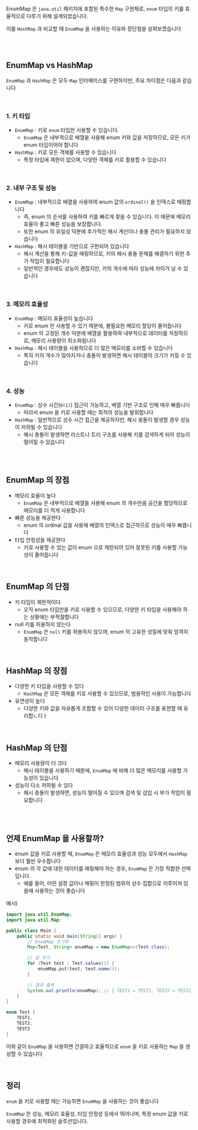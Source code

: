 EnumMap 은 `java.util` 패키지에 포함된 특수한 `Map` 구현체로, `enum` 타입의 키를 효율적으로 다루기 위해 설계되었습니다.

이를 `HashMap` 과 비교할 때 `EnumMap` 을 사용하는 이유와 장단점을 살펴보겠습니다

</br>
</br>

## EnumMap vs HashMap

`EnumMap` 과 `HashMap` 은 모두 `Map` 인터페이스를 구현하지만, 주요 차이점은 다음과 같습니다

</br>

### 1. 키 타입

- `EnumMap` : 키로 `enum` 타입만 사용할 수 있습니다.
  - `EnumMap` 은 내부적으로 배열을 사용해 enum 키와 값을 저장하므로, 모든 키가 enum 타입이어야 합니다
- `HashMap` : 키로 모든 객체를 사용할 수 있습니다
  - 특정 타입에 제한이 없으며, 다양한 객체를 키로 활용할 수 있습니다

</br>

### 2. 내부 구조 및 성능

- `EnumMap` : 내부적으로 배열을 사용하여 enum 값의 `ordinal()` 을 인덱스로 매핑합니다
  - 즉, enum 의 순서를 사용하여 키를 빠르게 찾을 수 있습니다. 이 때문에 메모리 효율이 좋고 빠른 성능을 보장합니다.
  - 또한 enum 의 유일성 덕분에 추가적인 해시 계산이나 충돌 관리가 필요하지 않습니다
- `HashMap` : 해시 테이블을 기반으로 구현되어 있습니다
  - 해시 계산을 통해 키-값을 매핑하므로, 키의 해시 충돌 문제를 해결하기 위한 추가 작업이 필요합니다
  - 일반적인 경우에도 성능이 괜찮지만, 키의 개수에 따라 성능에 차이가 날 수 있습니다

</br>

### 3. 메모리 효율성

- `EnumMap` : 메모리 효율성이 높습니다
  - 키로 enum 만 사용할 수 있기 때문에, 불필요한 메모리 할당이 줄어듭니다
  - enum 의 고정된 개수 덕분에 배열을 활용하여 내부적으로 데이터를 저장하므로, 메모리 사용량이 최소화됩니다
- `HashMap` : 해시 테이블을 사용하므로 더 많은 메모리를 소비할 수 있습니다
  - 특히 키의 개수가 많아지거나 충돌이 발생하면 해시 테이블의 크기가 커질 수 있습니다

</br>

### 4. 성능

- `EnumMap` : 상수 시간(`O(1)`) 접근이 가능하고, 배열 기반 구조로 인해 매우 빠릅니다
  - 따라서 enum 을 키로 사용할 때는 최적의 성능을 발휘합니다
- `HashMap` : 일반적으로 상수 시간 접근을 제공하지만, 해시 충돌이 발생할 경우 성능이 저하될 수 있습니다
  - 해시 충돌이 발생하면 리스트나 트리 구조를 사용해 키를 검색하게 되어 성능이 떨어질 수 있습니다

</br>
</br>

## EnumMap 의 장점

- 메모리 효율이 높다
  - `EnumMap` 은 내부적으로 배열을 사용해 enum 의 개수만큼 공간을 할당하므로 메모리를 더 적게 사용합니다
- 빠른 성능을 제공한다
  - enum 의 ordinal 값을 사용해 배열의 인덱스로 접근하므로 성능이 매우 빠릅니다
- 타입 안정성을 제공한다
  - 키로 사용할 수 있는 값이 enum 으로 제한되어 있어 잘못된 키를 사용할 가능성이 줄어듭니다

</br>

## EnumMap 의 단점

- 키 타입이 제한적이다
  - 오직 enum 타입만을 키로 사용할 수 있으므로, 다양한 키 타입을 사용해야 하는 상황에는 부적절합니다
- null 키를 허용하지 않는다
  - `EnumMap` 은 `null` 키를 허용하지 않으며, enum 의 고유한 성질에 맞춰 엄격히 동작합니다

</br>

## HashMap 의 장점

- 다양한 키 타입을 사용할 수 있다
  - `HashMap` 은 모든 객체를 키로 사용할 수 있으므로, 범용적인 사용이 가능합니다
- 유연성이 높다
  - 다양한 키와 값을 자유롭게 조합할 수 있어 다양한 데이터 구조를 표현할 때 유리합ㄴ디ㅏ

</br>

## HashMap 의 단점

- 메모리 사용량이 더 크다
  - 해시 테이블을 사용하기 때문에, `EnumMap` 에 비해 더 많은 메모리를 사용할 가능성이 있습니다
- 성능이 다소 저하될 수 있다
  - 해시 충돌이 발생하면, 성능이 떨어질 수 있으며 검색 및 삽입 시 부가 작업이 필요합니다

</br>
</br>

## 언제 EnumMap 을 사용할까?

- enum 값을 키로 사용할 때, `EnumMap` 은 메모리 효율성과 성능 모두에서 `HashMap` 보다 훨씬 우수합니다
- enum 의 각 값에 대한 데이터를 매핑해야 하는 경우, `EnumMap` 은 가장 적합한 선택입니다.
  - 예를 들어, 어떤 설정 값이나 매핑이 한정된 범위의 상수 집합으로 이루어져 있을때 사용하는 것이 좋습니다

예시)

```java
import java.util.EnumMap;
import java.util.Map;

public class Main {
    public static void main(String[] args) {
        // EnumMap 초기화
        Map<Test, String> enumMap = new EnumMap<>(Test.class);

        // 값 추가
        for (Test test : Test.values()) {
            enumMap.put(test, test.name());
        }

        // 결과 출력
        System.out.println(enumMap); // { TEST1 = TEST1, TEST2 = TEST2, TEST3 = TEST3 }
    }
}

enum Test {
    TEST1,
    TEST2,
    TEST3
}
```

이와 같이 `EnumMap` 을 사용하면 간결하고 효율적으로 `enum` 을 키로 사용하는 `Map` 을 생성할 수 있습니다

</br>

## 정리

`enum` 을 키로 사용할 때는 가능하면 `EnumMap` 을 사용하는 것이 좋습니다

`EnumMap` 은 성능, 메모리 효율성, 타입 안정성 등에서 뛰어나며, 특정 enum 값을 키로 사용할 경우에 최적화된 솔루션입니다.
